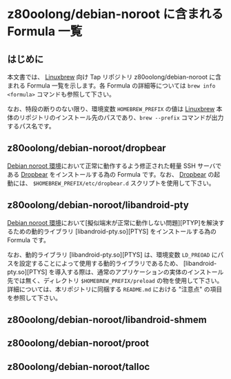 # z80oolong/debian-noroot に含まれる Formula 一覧

## はじめに

本文書では、 [Linuxbrew][BREW] 向け Tap リポジトリ z80oolong/debian-noroot に含まれる Formula 一覧を示します。各 Formula の詳細等については ```brew info <formula>``` コマンドも参照して下さい。

なお、特段の断りのない限り、環境変数 ```HOMEBREW_PREFIX``` の値は [Linuxbrew][BREW] 本体のリポジトリのインストール先のパスであり、```brew --prefix``` コマンドが出力するパス名です。

## z80oolong/debian-noroot/dropbear

[Debian noroot 環境][DBNR]において正常に動作するよう修正された軽量 SSH サーバである [Dropbear][DROP] をインストールする為の Formula です。なお、 [Dropbear][DROP] の起動には、 ```$HOMEBREW_PREFIX/etc/dropbear.d``` スクリプトを使用して下さい。

## z80oolong/debian-noroot/libandroid-pty

[Debian noroot 環境][DBNR]において[擬似端末が正常に動作しない問題][PTYP]を解決するための動的ライブラリ [libandroid-pty.so][PTYS] をインストールする為の Formula です。

なお、動的ライブラリ [libandroid-pty.so][PTYS] は、環境変数 ```LD_PREOAD``` にパスを設定することによって使用する動的ライブラリであるため、 [libandroid-pty.so][PTYS] を導入する際は、通常のアプリケーションの実体のインストール先では無く、ディレクトリ ```$HOMEBREW_PREFIX/preload``` の物を使用して下さい。詳細については、本リポジトリに同梱する ```README.md``` における "注意点" の項目を参照して下さい。

## z80oolong/debian-noroot/libandroid-shmem
## z80oolong/debian-noroot/proot
## z80oolong/debian-noroot/talloc

<!-- 外部リンク一覧 -->

[BREW]:http://linuxbrew.sh/
[DBNR]:https://play.google.com/store/apps/details?id=com.cuntubuntu&hl=ja
[DROP]:https://matt.ucc.asn.au/dropbear/dropbear.html

